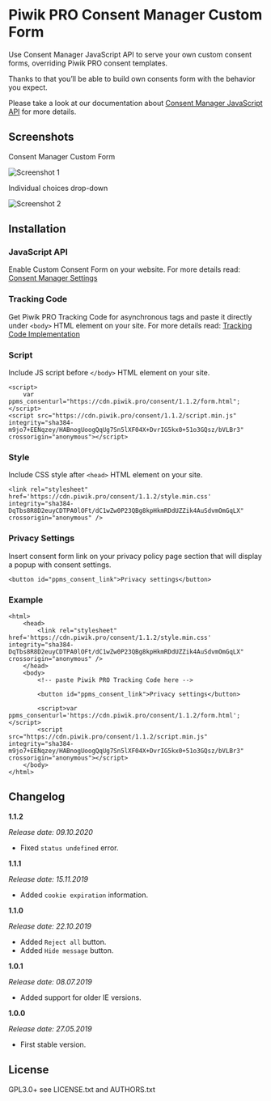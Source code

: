 # Piwik PRO Consent Manager Custom Form

Use Consent Manager JavaScript API to serve your own custom consent forms, overriding Piwik PRO consent templates.
  
Thanks to that you’ll be able to build own consents form with the behavior you expect.
  
Please take a look at our documentation about [Consent Manager JavaScript API](https://developers.piwik.pro/en/latest/consent_manager/api.html) for more details.

## Screenshots

Consent Manager Custom Form

![Screenshot 1](/screenshot1.png?raw=true)

Individual choices drop-down

![Screenshot 2](/screenshot2.png?raw=true)

## Installation

### JavaScript API
Enable Custom Consent Form on your website. For more details read: [Consent Manager Settings](https://help.piwik.pro/support/consent-manager/setting-consent-manager/)

### Tracking Code
Get Piwik PRO Tracking Code for asynchronous tags and paste it directly under `<body>` HTML element on your site. For more details read: [Tracking Code Implementation](https://help.piwik.pro/support/getting-started/tracking-code-implementation/)

### Script
Include JS script before `</body>` HTML element on your site.

```
<script>
    var ppms_consenturl="https://cdn.piwik.pro/consent/1.1.2/form.html";
</script>
<script src="https://cdn.piwik.pro/consent/1.1.2/script.min.js" integrity="sha384-m9jo7+EENqzey/HABnogUoogQqUg7Sn5lXF04X+DvrIG5kx0+51o3GQsz/bVLBr3" crossorigin="anonymous"></script>
```

### Style
Include CSS style after `<head>` HTML element on your site.

```
<link rel="stylesheet" href='https://cdn.piwik.pro/consent/1.1.2/style.min.css' integrity="sha384-DqTbs8R8D2euyCDTPA0lOFt/dC1wZw0P23QBg8kpHkmRDdUZZik4AuSdvmOmGqLX" crossorigin="anonymous" />
```

### Privacy Settings
Insert consent form link on your privacy policy page section that will display a popup with consent settings.

```
<button id="ppms_consent_link">Privacy settings</button>
```

### Example

```
<html>
    <head>
        <link rel="stylesheet" href='https://cdn.piwik.pro/consent/1.1.2/style.min.css' integrity="sha384-DqTbs8R8D2euyCDTPA0lOFt/dC1wZw0P23QBg8kpHkmRDdUZZik4AuSdvmOmGqLX" crossorigin="anonymous" />
    </head>
    <body>
        <!-- paste Piwik PRO Tracking Code here -->
        
        <button id="ppms_consent_link">Privacy settings</button>
        
        <script>var ppms_consenturl='https://cdn.piwik.pro/consent/1.1.2/form.html';</script>
        <script src="https://cdn.piwik.pro/consent/1.1.2/script.min.js" integrity="sha384-m9jo7+EENqzey/HABnogUoogQqUg7Sn5lXF04X+DvrIG5kx0+51o3GQsz/bVLBr3" crossorigin="anonymous"></script>
    </body>
</html>
```

## Changelog


**1.1.2**

*Release date: 09.10.2020*
* Fixed `status undefined` error.

**1.1.1**

*Release date: 15.11.2019*
* Added `cookie expiration` information.

**1.1.0**

*Release date: 22.10.2019*
* Added `Reject all` button.
* Added `Hide message` button.

**1.0.1**

*Release date: 08.07.2019*
* Added support for older IE versions.

**1.0.0**

*Release date: 27.05.2019*
* First stable version.

## License

GPL3.0+ see LICENSE.txt and AUTHORS.txt